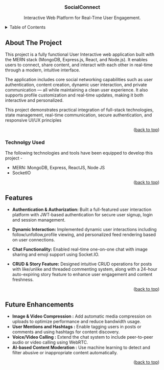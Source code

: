 <div id="top"></div>

<!-- PROJECT LOGO -->
<br />
<div align="center">
  <h3 align="center">SocialConnect</h3>

  <p align="center">
        Interactive Web Platform for Real-Time User Engagement.
    <br />
  </p>
</div>



<!-- TABLE OF CONTENTS -->
<details>
  <summary>Table of Contents</summary>
  <ol>
    <li>
      <a href="#about-the-project">About The Project</a>
      <ul>
        <li><a href="#technolgy-used">Technologies</a></li>
      </ul>
    </li>
    <li>
      <a href="#getting-started">Getting Started</a>
    </li>
    <li><a href="#features">Features</a></li>
    <li><a href="#database-design">Database Design</a></li>
    <li><a href="#application-screenshots">Application Screenshots</a></li>
    <li><a href="#future-enhancements">Future Enhancements</a></li>
  </ol>
</details>



<!-- ABOUT THE PROJECT -->
## About The Project
This project is a fully functional User Interactive web application built with the MERN stack (MongoDB, Express.js, React, and Node.js). It enables users to connect, share content, and interact with each other in real-time through a modern, intuitive interface.

The application includes core social networking capabilities such as user authentication, content creation, dynamic user interaction, and private communication — all while maintaining a clean user experience. It also supports profile customization and real-time updates, making it both interactive and personalized.

This project demonstrates practical integration of full-stack technologies, state management, real-time communication, secure authentication, and responsive UI/UX principles

<p align="right">(<a href="#top">back to top</a>)</p>



### Technolgy Used

The following technologies and tools have been equipped to develop this project -

* MERN: MongoDB, Express, ReactJS, Node JS
* SocketIO

<p align="right">(<a href="#top">back to top</a>)</p>




<!-- Features -->
## Features

- **Authentication & Authorization:** Built a full-featured user interaction platform with JWT-based authentication for secure user signup, login and session management.
- **Dynamic Interaction:** Implemented dynamic user interactions including follow/unfollow,profile viewing, and personalized feed rendering based on user connections.
- **Chat Functionality:** Enabled real-time one-on-one chat with image sharing and emoji support using Socket.IO.

- **CRUD & Story Feature:** Designed intuitive CRUD operations for posts with like/unlike and threaded commenting system, along with a
24-hour auto-expiring story feature to enhance user engagement and content freshness.


<p align="right">(<a href="#top">back to top</a>)</p>



## Future Enhancements

<ul>
    <li><b>Image & Video Compression :</b> Add automatic media compression on uploads to optimize performance and reduce bandwidth usage.</li>
    <li><b>User Mentions and Hashtags :</b> Enable tagging users in posts or comments and using hashtags for content discovery.</li>
    <li><b>Voice/Video Calling :</b> Extend the chat system to include peer-to-peer audio or video calling using WebRTC.</li>
    <li><b>AI-based Content Moderation :</b> Use machine learning to detect and filter abusive or inappropriate content automatically.</li>
</ul>

<p align="right">(<a href="#top">back to top</a>)</p>


